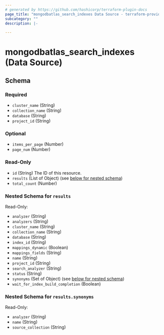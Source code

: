 ```yaml
---
# generated by https://github.com/hashicorp/terraform-plugin-docs
page_title: "mongodbatlas_search_indexes Data Source - terraform-provider-mongodbatlas"
subcategory: ""
description: |-
  
---
```


# mongodbatlas_search_indexes (Data Source)





<!-- schema generated by tfplugindocs -->
## Schema

### Required

- `cluster_name` (String)
- `collection_name` (String)
- `database` (String)
- `project_id` (String)

### Optional

- `items_per_page` (Number)
- `page_num` (Number)

### Read-Only

- `id` (String) The ID of this resource.
- `results` (List of Object) (see [below for nested schema](#nestedatt--results))
- `total_count` (Number)

<a id="nestedatt--results"></a>
### Nested Schema for `results`

Read-Only:

- `analyzer` (String)
- `analyzers` (String)
- `cluster_name` (String)
- `collection_name` (String)
- `database` (String)
- `index_id` (String)
- `mappings_dynamic` (Boolean)
- `mappings_fields` (String)
- `name` (String)
- `project_id` (String)
- `search_analyzer` (String)
- `status` (String)
- `synonyms` (Set of Object) (see [below for nested schema](#nestedobjatt--results--synonyms))
- `wait_for_index_build_completion` (Boolean)

<a id="nestedobjatt--results--synonyms"></a>
### Nested Schema for `results.synonyms`

Read-Only:

- `analyzer` (String)
- `name` (String)
- `source_collection` (String)
